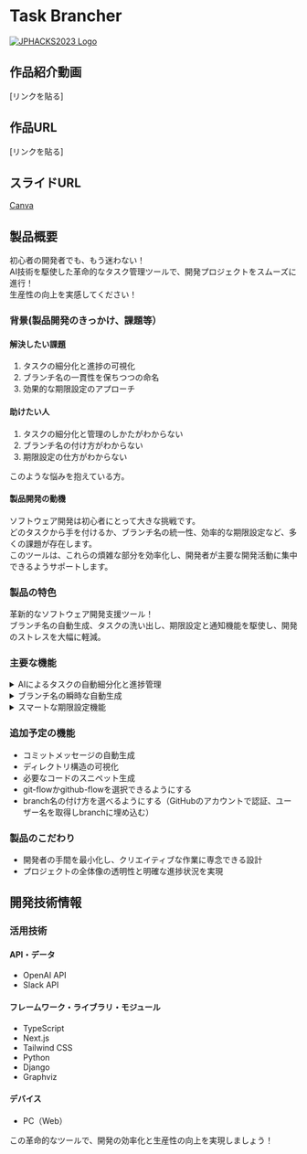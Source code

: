 # Task Brancher

[![JPHACKS2023 Logo](https://jphacks.com/wp-content/uploads/2023/07/JPHACKS2023_ogp.png)](https://www.youtube.com/watch?v=yYRQEdfGjEg)

## 作品紹介動画
[リンクを貼る]

## 作品URL
[リンクを貼る]

## スライドURL
[Canva](https://www.canva.com/design/DAFyiDKr9oM/279IUhFJexGCIqPiKevNfQ/view?utm_content=DAFyiDKr9oM&utm_campaign=designshare&utm_medium=link&utm_source=editor)


## 製品概要
初心者の開発者でも、もう迷わない！  
AI技術を駆使した革命的なタスク管理ツールで、開発プロジェクトをスムーズに進行！  
生産性の向上を実感してください！


### 背景(製品開発のきっかけ、課題等）

#### 解決したい課題
1. タスクの細分化と進捗の可視化
2. ブランチ名の一貫性を保ちつつの命名
3. 効果的な期限設定のアプローチ

#### 助けたい人
1. タスクの細分化と管理のしかたがわからない
2. ブランチ名の付け方がわからない
3. 期限設定の仕方がわからない
   
このような悩みを抱えている方。


#### 製品開発の動機
ソフトウェア開発は初心者にとって大きな挑戦です。  
どのタスクから手を付けるか、ブランチ名の統一性、効率的な期限設定など、多くの課題が存在します。  
このツールは、これらの煩雑な部分を効率化し、開発者が主要な開発活動に集中できるようサポートします。


### 製品の特色
革新的なソフトウェア開発支援ツール！  
ブランチ名の自動生成、タスクの洗い出し、期限設定と通知機能を駆使し、開発のストレスを大幅に軽減。


### 主要な機能
<details>
<summary>AIによるタスクの自動細分化と進捗管理</summary>
   
- タスク管理をシンプルに、進捗も一目で分かる

</details>

<details>
<summary>ブランチ名の瞬時な自動生成</summary>
   
- ブランチ名の一貫性を確保しつつ、瞬時に生成

</details>

<details>
<summary>スマートな期限設定機能</summary>
   
- タスクの期限を自動で提案し、通知でリマインド

</details>


### 追加予定の機能
- コミットメッセージの自動生成
- ディレクトリ構造の可視化
- 必要なコードのスニペット生成
- git-flowかgithub-flowを選択できるようにする
- branch名の付け方を選べるようにする（GitHubのアカウントで認証、ユーザー名を取得しbranchに埋め込む）

### 製品のこだわり
- 開発者の手間を最小化し、クリエイティブな作業に専念できる設計
- プロジェクトの全体像の透明性と明確な進捗状況を実現


## 開発技術情報

### 活用技術
#### API・データ
* OpenAI API
* Slack API

#### フレームワーク・ライブラリ・モジュール
* TypeScript
* Next.js
* Tailwind CSS
* Python
* Django
* Graphviz

#### デバイス
* PC（Web）

この革命的なツールで、開発の効率化と生産性の向上を実現しましょう！
